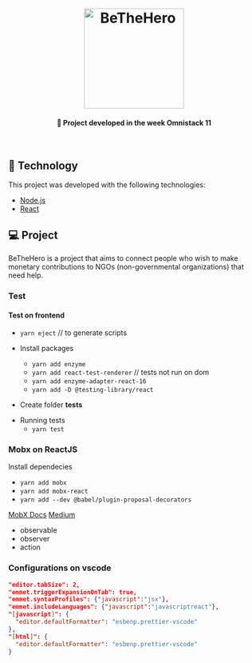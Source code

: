 <h1 align="center">
    <img alt="BeTheHero" title="#bethehero" src="https://github.com/jonathanccardoso/semana-omnistack-11/blob/master/.github/bethehero.svg" width="200px" />
</h1>

<h4 align="center">
  🚀 Project developed in the week Omnistack 11
</h4>
<br>

## :rocket: Technology

This project was developed with the following technologies:

- [Node.js](https://nodejs.org/en/)
- [React](https://reactjs.org)

## 💻 Project

BeTheHero is a project that aims to connect people who wish to make monetary contributions to NGOs (non-governmental organizations) that need help.

### Test

#### Test on frontend

- `yarn eject` // to generate scripts

* Install packages

  - `yarn add enzyme`
  - `yarn add react-test-renderer` // tests not run on dom
  - `yarn add enzyme-adapter-react-16`
  - `yarn add -D @testing-library/react`

* Create folder **tests**

<!--
  in package.json on 'jest'
  written
  "roots": [
  "<rootDir>"
  ],

  written
  <rootDir>/**tests**/\*_/?(_.)(spec|test).js(x} on "testMatch"

  before it, is configurate on setupFiles writer
  <rootDir>/**tests**/setup.js
  and create it file
-->

- Running tests
  - `yarn test`

### Mobx on ReactJS

Install dependecies

- `yarn add mobx`
- `yarn add mobx-react`
- `yarn add --dev @babel/plugin-proposal-decorators`

[MobX Docs](https://mobx.js.org/best/actions.html)
[Medium](https://medium.com/@caiovaccaro/react-mobx-li%C3%A7%C3%B5es-aprendidas-656b5232dec)

- observable
- observer
- action

### Configurations on vscode

```json
"editor.tabSize": 2,
"emmet.triggerExpansionOnTab": true,
"emmet.syntaxProfiles": {"javascript":"jsx"},
"emmet.includeLanguages": {"javascript":"javascriptreact"},
"[javascript]": {
  "editor.defaultFormatter": "esbenp.prettier-vscode"
},
"[html]": {
  "editor.defaultFormatter": "esbenp.prettier-vscode"
}
```
